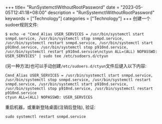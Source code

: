 +++
title= "RunSystemctlWithoutRootPassword"
date = "2023-05-05T12:41:18+08:00"
description = "RunSystemctlWithoutRootPassword"
keywords = ["Technology"]
categories = ["Technology"]
+++
创建一个sudoer规则文件: 

```
$ echo -e "Cmnd_Alias USER_SERVICES = /usr/bin/systemctl start snmpd.service, /usr/bin/systemctl stop snmpd.service, /usr/bin/systemctl restart snmpd.service, /usr/bin/systemctl start p910nd.service, /usr/bin/systemctl stop p910nd.service, /usr/bin/systemctl restart p910nd.service\nctyun ALL=(ALL) NOPASSWD: USER_SERVICES" | sudo tee /etc/sudoers.d/ctyun
```
(另一种方法)也可以手动创建`/etc/sudoers.d/ctyun`文件后键入以下内容:    

```
Cmnd_Alias USER_SERVICES = /usr/bin/systemctl start snmpd.service, /usr/bin/systemctl stop snmpd.service, /usr/bin/systemctl restart snmpd.service, /usr/bin/systemctl start p910nd.service, /usr/bin/systemctl stop p910nd.service, /usr/bin/systemctl restart p910nd.service
ctyun ALL=(ALL) NOPASSWD: USER_SERVICES
```
重启机器，或重新登陆桌面(注销后登陆), 验证: 
   
```
sudo systemctl restart snmpd.service
```
